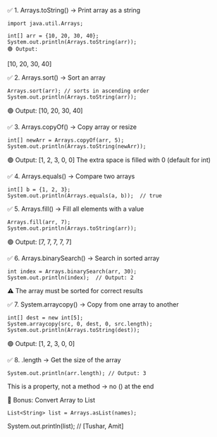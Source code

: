 ✅ 1. Arrays.toString() → Print array as a string

```
import java.util.Arrays;

int[] arr = {10, 20, 30, 40};
System.out.println(Arrays.toString(arr));
🟢 Output:
```
[10, 20, 30, 40]


✅ 2. Arrays.sort() → Sort an array
```int[] arr = {30, 10, 40, 20};
Arrays.sort(arr); // sorts in ascending order
System.out.println(Arrays.toString(arr));
```
🟢 Output:
[10, 20, 30, 40]


✅ 3. Arrays.copyOf() → Copy array or resize
```int[] arr = {1, 2, 3};
int[] newArr = Arrays.copyOf(arr, 5);
System.out.println(Arrays.toString(newArr));
```
🟢 Output:
[1, 2, 3, 0, 0]
The extra space is filled with 0 (default for int)

✅ 4. Arrays.equals() → Compare two arrays
```int[] a = {1, 2, 3};
int[] b = {1, 2, 3};
System.out.println(Arrays.equals(a, b));  // true
```

✅ 5. Arrays.fill() → Fill all elements with a value
```int[] arr = new int[5];
Arrays.fill(arr, 7);
System.out.println(Arrays.toString(arr));
```
🟢 Output:
[7, 7, 7, 7, 7]


✅ 6. Arrays.binarySearch() → Search in sorted array
```int[] arr = {10, 20, 30, 40};
int index = Arrays.binarySearch(arr, 30);
System.out.println(index);  // Output: 2
```
⚠️ The array must be sorted for correct results

✅ 7. System.arraycopy() → Copy from one array to another
```int[] src = {1, 2, 3};
int[] dest = new int[5];
System.arraycopy(src, 0, dest, 0, src.length);
System.out.println(Arrays.toString(dest));
```
🟢 Output:
[1, 2, 3, 0, 0]


✅ 8. .length → Get the size of the array
```int[] arr = {1, 2, 3};
System.out.println(arr.length); // Output: 3
```
This is a property, not a method → no () at the end

🧠 Bonus: Convert Array to List
```String[] names = {"Tushar", "Amit"};
List<String> list = Arrays.asList(names);
```
System.out.println(list);  // [Tushar, Amit]